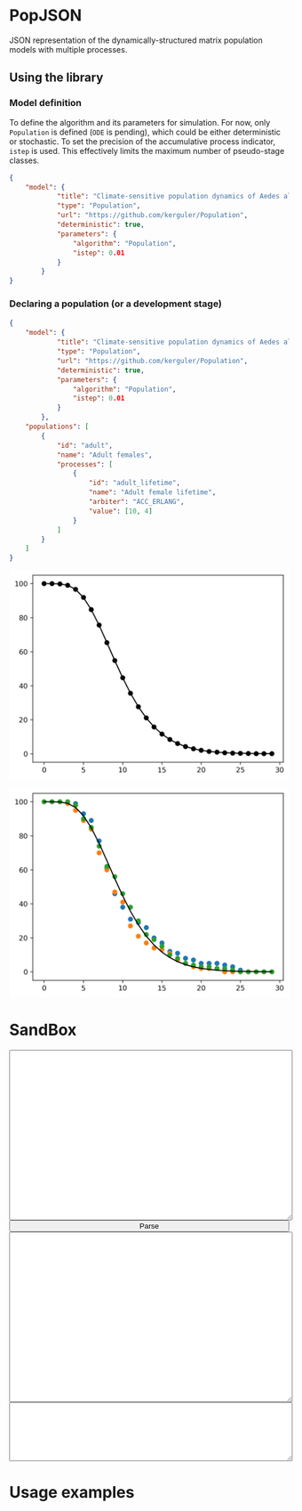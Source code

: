 <style>
r { color: Red }
o { color: Orange }
g { color: Green }
.hidden {
    display: none;
}
.myGroup {
    display: flex;
    flex-direction: column;
    width: 100%;
}
.myError,
.myCode,
.myJSON {
    width: 100%;
    height: 300px;
}
.myError {
    color: red;
    height: 100px;
}
.sourceCode {
    overflow: auto;
}
</style>

<script src="keparser.max.js"></script>
<script>
        function process(ids=["model","output","error"]) {
            var PopJSON = require('PopJSON');
            var parser = new PopJSON.PopJSON();
            let text = document.getElementById(ids[0]).value;
            let result = parser.parse_json(text);
            document.getElementById(ids[1]).value = result.model;
            document.getElementById(ids[2]).value = result.error;
        }
</script>

# PopJSON

JSON representation of the dynamically-structured matrix population models with multiple processes.

## Using the library

### Model definition

To define the algorithm and its parameters for simulation. For now, only <code>Population</code> is defined (<code>ODE</code> is pending), which could be either deterministic or stochastic. To set the precision of the accumulative process indicator, <code>istep</code> is used. This effectively limits the maximum number of pseudo-stage classes.
```json
{
    "model": {
            "title": "Climate-sensitive population dynamics of Aedes albopictus",
            "type": "Population",
            "url": "https://github.com/kerguler/Population",
            "deterministic": true,
            "parameters": {
                "algorithm": "Population",
                "istep": 0.01
            }
        }
}
```

### Declaring a population (or a development stage)

```json
{
    "model": {
            "title": "Climate-sensitive population dynamics of Aedes albopictus",
            "type": "Population",
            "url": "https://github.com/kerguler/Population",
            "deterministic": true,
            "parameters": {
                "algorithm": "Population",
                "istep": 0.01
            }
        },
    "populations": [
        {
            "id": "adult",
            "name": "Adult females",
            "processes": [
                {
                    "id": "adult_lifetime",
                    "name": "Adult female lifetime",
                    "arbiter": "ACC_ERLANG",
                    "value": [10, 4]
                }
            ]
        }
    ]
}
```

![Erlang-distributed adult female mosquito lifetime](figures/ex1a.png "Deterministic - Erlang-distributed")

![Three realisations of stochastic mortality in a population of 100](figures/ex1b.png "Stochastic - Erlang-distributed")

# SandBox

<div class="myGroup">
<textarea id="model" class="myJSON">
</textarea>
<button onclick="process(['model','output','error'])">Parse</button>
<textarea id="output" class="myCode">
</textarea>
<textarea id="error" class="myError">
</textarea>
</div>

# Usage examples
